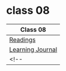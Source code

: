 # class 08

| Class 08 |
| ------- |
| [Readings](./Reading.md)|
| [Learning Journal](./LearningJournal.md) |
<!-- | [Code Challenge: Class 09](https://github.com/ibrahimfqaisi/data-structures-and-algorithms/blob/main/stack-and-queue/README.md)| -->
